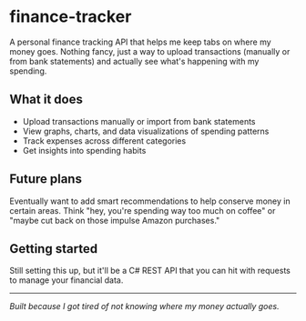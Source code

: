 # finance-tracker

A personal finance tracking API that helps me keep tabs on where my money goes. Nothing fancy, just a way to upload transactions (manually or from bank statements) and actually see what's happening with my spending.

## What it does

- Upload transactions manually or import from bank statements
- View graphs, charts, and data visualizations of spending patterns
- Track expenses across different categories
- Get insights into spending habits

## Future plans

Eventually want to add smart recommendations to help conserve money in certain areas. Think "hey, you're spending way too much on coffee" or "maybe cut back on those impulse Amazon purchases."

## Getting started

Still setting this up, but it'll be a C# REST API that you can hit with requests to manage your financial data.

---
*Built because I got tired of not knowing where my money actually goes.*
